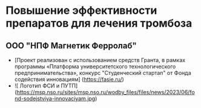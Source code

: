 
 # **Повышение эффективности препаратов для лечения тромбоза**
## ООО "НПФ Магнетик Ферролаб"
- [Проект реализован с использованием средств Гранта, в рамках программы «Платформа университетского технологического предпринимательства», конкурс "Студенческий стартап" от Фонда содействия инновациям] (https://fasie.ru/)
- ![ Логотип ФСИ и ПУТП] (https://msp.nso.ru/sites/msp.nso.ru/wodby_files/files/news/2023/06/fond-sodejstviya-innovaciyam.jpg)
